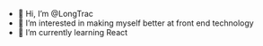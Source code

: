 - 👋 Hi, I’m @LongTrac
- 👀 I’m interested in making myself better at front end technology
- 🌱 I’m currently learning React


<!---
LongTrac/LongTrac is a ✨ special ✨ repository because its `README.md` (this file) appears on your GitHub profile.
You can click the Preview link to take a look at your changes.
--->
